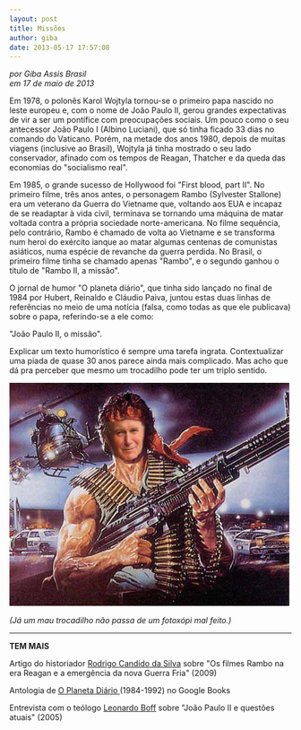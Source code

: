 ```yaml
---
layout: post
title: Missões
author: giba
date: 2013-05-17 17:57:08
---
```

*por Giba Assis Brasil*\
*em 17 de maio de 2013*

Em 1978, o polonês Karol Wojtyla tornou-se o primeiro papa nascido no leste europeu e, com o nome de João Paulo II, gerou grandes expectativas de vir a ser um pontífice com preocupações sociais. Um pouco como o seu antecessor João Paulo I (Albino Luciani), que só tinha ficado 33 dias no comando do Vaticano. Porém, na metade dos anos 1980, depois de muitas viagens (inclusive ao Brasil), Wojtyla já tinha mostrado o seu lado conservador, afinado com os tempos de Reagan, Thatcher e da queda das economias do "socialismo real".

Em 1985, o grande sucesso de Hollywood foi "First blood, part II". No primeiro filme, três anos antes, o personagem Rambo (Sylvester Stallone) era um veterano da Guerra do Vietname que, voltando aos EUA e incapaz de se readaptar à vida civil, terminava se tornando uma máquina de matar voltada contra a própria sociedade norte-americana. No filme sequência, pelo contrário, Rambo é chamado de volta ao Vietname e se transforma num heroi do exército ianque ao matar algumas centenas de comunistas asiáticos, numa espécie de revanche da guerra perdida. No Brasil, o primeiro filme tinha se chamado apenas "Rambo", e o segundo ganhou o título de "Rambo II, a missão".

O jornal de humor "O planeta diário", que tinha sido lançado no final de 1984 por Hubert, Reinaldo e Cláudio Paiva, juntou estas duas linhas de referências no meio de uma notícia (falsa, como todas as que ele publicava) sobre o papa, referindo-se a ele como:

"João Paulo II, o missão".

Explicar um texto humorístico é sempre uma tarefa ingrata. Contextualizar uma piada de quase 30 anos parece ainda mais complicado. Mas acho que dá pra perceber que mesmo um trocadilho pode ter um triplo sentido.

![](/uploads/papa_rambo.jpg)

*(Já um mau trocadilho não passa de um fotoxópi mal feito.)*

- - -

**TEM MAIS**

Artigo do historiador [Rodrigo Candido da Silva](http://anpuh.org/anais/wp-content/uploads/mp/pdf/ANPUH.S25.1207.pdf) sobre "Os filmes Rambo na era Reagan e a emergência da nova Guerra Fria" (2009)

Antologia de [O Planeta Diário ](http://books.google.com/books?isbn=8599070452)(1984-1992) no Google Books

Entrevista com o teólogo [Leonardo Boff](http://www.leonardoboff.com/papa/questoes-atuais.htm) sobre "João Paulo II e questões atuais" (2005)